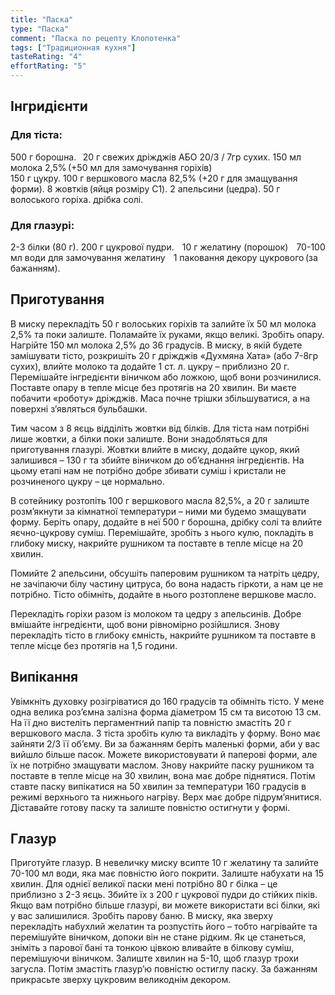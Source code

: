 ```yaml
---
title: "Паска"
type: "Паска"
comment: "Паска по рецепту Клопотенка"
tags: ["Традиционная кухня"]
tasteRating: "4"
effortRating: "5"
---
```


## Інгридієнти

### Для тіста:

500 г борошна.  
20 г свежих дріжджів АБО 20/3 / 7гр сухих. 
150 мл молока 2,5% (+50 мл для замочування горіхів)  
150 г цукру. 
100 г вершкового масла 82,5% (+20 г для змащування форми). 
8 жовтків (яйця розміру С1). 
2 апельсини (цедра). 
50 г волоського горіха. 
дрібка солі. 

### Для глазурі:

2-3 білки (80 г). 
200 г цукрової пудри.   
10 г желатину (порошок)    
70-100 мл води для замочування желатину    
1 паковання декору цукрового (за бажанням). 

## Приготування
В миску перекладіть 50 г волоських горіхів та залийте їх 50 мл молока 2,5% та поки залиште. Поламайте їх руками, якщо великі.
Зробіть опару. Нагрійте 150 мл молока 2,5% до 36 градусів. В миску, в якій будете замішувати тісто, розкришіть 20 г дріжджів «Духмяна Хата» (або 7-8гр сухих), влийте молоко та додайте 1 ст. л. цукру – приблизно 20 г. Перемішайте інгредієнти віничком або ложкою, щоб вони розчинилися. Поставте опару в тепле місце без протягів на 20 хвилин. Ви маєте побачити «роботу» дріжджів. Маса почне трішки збільшуватися, а на поверхні з’являться бульбашки.

Тим часом з 8 яєць відділіть жовтки від білків. Для тіста нам потрібні лише жовтки, а білки поки залиште. Вони знадобляться для приготування глазурі. Жовтки влийте в миску, додайте цукор, який залишився – 130 г та збийте віничком до об’єднання інгредієнтів. На цьому етапі нам не потрібно добре збивати суміш і кристали не розчиненого цукру – це нормально.

В сотейнику розтопіть 100 г вершкового масла 82,5%, а 20 г залиште розм’якнути за кімнатної температури – ними ми будемо змащувати форму. Беріть опару, додайте в неї 500 г борошна, дрібку солі та влийте яєчно-цукрову суміш. Перемішайте, зробіть з нього кулю, покладіть в глибоку миску, накрийте рушником та поставте в тепле місце на 20 хвилин.

Помийте 2 апельсини, обсушіть паперовим рушником та натріть цедру, не зачіпаючи білу частину цитруса, бо вона надасть гіркоти, а нам це не потрібно. Тісто обімніть, додайте в нього розтоплене вершкове масло.

Перекладіть горіхи разом із молоком та цедру з апельсинів. Добре вмішайте інгредієнти, щоб вони рівномірно розійшлися. Знову перекладіть тісто в глибоку ємність, накрийте рушником та поставте в тепле місце без протягів на 1,5 години.


## Випікання

Увімкніть духовку розігріватися до 160 градусів та обімніть тісто. У мене одна велика роз’ємна залізна форма діаметром 15 см та висотою 13 см. На її дно вистеліть пергаментний папір та повністю змастіть 20 г вершкового масла. З тіста зробіть кулю та викладіть у форму. Воно має зайняти 2/3 її об’єму. Ви за бажанням беріть маленькі форми, аби у вас вийшло більше пасок. Можете використовувати й паперові форми, але їх не потрібно змащувати маслом. Знову накрийте паску рушником та поставте в тепле місце на 30 хвилин, вона має добре піднятися. 
Потім ставте паску випікатися на 50 хвилин за температури 160 градусів в режимі верхнього та нижнього нагріву. Верх має добре підрум’янитися. Діставайте готову паску та залиште повністю остигнути у формі.


## Глазур
Приготуйте глазур. В невеличку миску всипте 10 г желатину та залийте 70-100 мл води, яка має повністю його покрити. Залиште набухати на 15 хвилин. Для однієї великої паски мені потрібно 80 г білка – це приблизно з 2-3 яєць. Збийте їх з 200 г цукрової пудри до стійких піків. Якщо вам потрібно більше глазурі, ви можете використати всі білки, які у вас залишилися. Зробіть парову баню. В миску, яка зверху перекладіть набухлий желатин та розпустіть його – тобто нагрівайте та перемішуйте віничком, допоки він не стане рідким. Як це станеться, зніміть з парової бані та тонкою цівкою вливайте в білкову суміш, перемішуючи віничком. Залиште хвилин на 5-10, щоб глазур трохи загусла. Потім змастіть глазур’ю повністю остиглу паску. За бажанням прикрасьте зверху цукровим великоднім декором.

